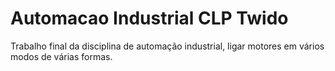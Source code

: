 # Automacao Industrial CLP Twido
Trabalho final da disciplina de automação industrial, ligar motores em vários modos de várias formas.
